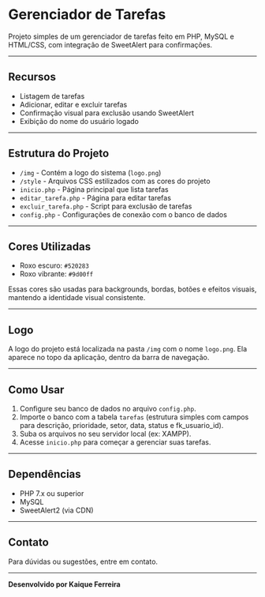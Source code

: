 # Gerenciador de Tarefas

Projeto simples de um gerenciador de tarefas feito em PHP, MySQL e HTML/CSS, com integração de SweetAlert para confirmações.

---

## Recursos

- Listagem de tarefas
- Adicionar, editar e excluir tarefas
- Confirmação visual para exclusão usando SweetAlert
- Exibição do nome do usuário logado

---

## Estrutura do Projeto

- `/img` - Contém a logo do sistema (`logo.png`)
- `/style` - Arquivos CSS estilizados com as cores do projeto
- `inicio.php` - Página principal que lista tarefas
- `editar_tarefa.php` - Página para editar tarefas
- `excluir_tarefa.php` - Script para exclusão de tarefas
- `config.php` - Configurações de conexão com o banco de dados

---

## Cores Utilizadas

- Roxo escuro: `#520283`
- Roxo vibrante: `#9d00ff`

Essas cores são usadas para backgrounds, bordas, botões e efeitos visuais, mantendo a identidade visual consistente.

---

## Logo

A logo do projeto está localizada na pasta `/img` com o nome `logo.png`. Ela aparece no topo da aplicação, dentro da barra de navegação.

---

## Como Usar

1. Configure seu banco de dados no arquivo `config.php`.
2. Importe o banco com a tabela `tarefas` (estrutura simples com campos para descrição, prioridade, setor, data, status e fk_usuario_id).
3. Suba os arquivos no seu servidor local (ex: XAMPP).
4. Acesse `inicio.php` para começar a gerenciar suas tarefas.

---

## Dependências

- PHP 7.x ou superior
- MySQL
- SweetAlert2 (via CDN)

---

## Contato

Para dúvidas ou sugestões, entre em contato.

---

**Desenvolvido por Kaique Ferreira**